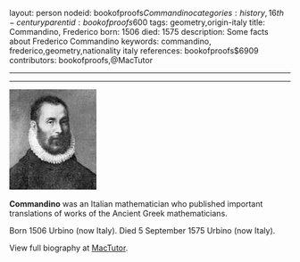 layout: person
nodeid: bookofproofs$Commandino
categories: history,16th-century
parentid: bookofproofs$600
tags: geometry,origin-italy
title: Commandino, Frederico
born: 1506
died: 1575
description: Some facts about Frederico Commandino
keywords: commandino, frederico,geometry,nationality italy
references: bookofproofs$6909
contributors: bookofproofs,@MacTutor

---


---

![Commandino.jpg](https://github.com/bookofproofs/bookofproofs.github.io/blob/main/_sources/_assets/images/portraits/Commandino.jpg?raw=true)

**Commandino** was an Italian mathematician who published important translations of works of the Ancient Greek mathematicians.

Born 1506 Urbino (now Italy). Died 5 September 1575 Urbino (now Italy).


View full biography at [MacTutor](https://mathshistory.st-andrews.ac.uk/Biographies/Commandino/).